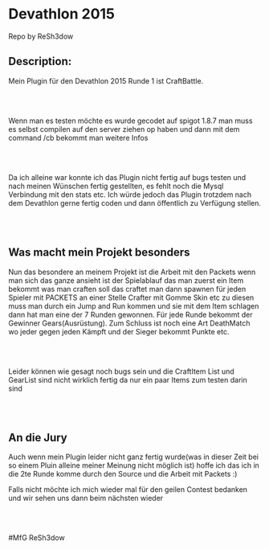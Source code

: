 <h1>Devathlon 2015</h1>

<p>Repo by ReSh3dow</p>
  

<h2>Description:</h2>

<p>Mein Plugin für den Devathlon 2015 Runde 1 ist CraftBattle.</p>
<br></br>
<p>Wenn man es testen möchte es wurde gecodet auf spigot 1.8.7 man muss es selbst compilen auf den server ziehen op haben und dann mit dem command /cb bekommt man weitere Infos</p>
</br></br>
<p>Da ich alleine war konnte ich das Plugin nicht fertig auf bugs testen und nach meinen Wünschen fertig gestellten, es fehlt noch die Mysql Verbindung mit den stats etc. Ich würde jedoch das Plugin trotzdem nach dem Devathlon gerne fertig coden und dann öffentlich zu Verfügung stellen.</p> 

<br></br>
<h2>Was macht mein Projekt besonders</h2>
<p>Nun das besondere an meinem Projekt ist die Arbeit mit den Packets wenn man sich das ganze ansieht ist der Spielablauf das man zuerst ein Item bekommt was man craften soll das craftet man dann spawnen für jeden Spieler mit PACKETS an einer Stelle Crafter mit Gomme Skin etc zu diesen muss man durch ein Jump and Run kommen und sie mit dem Item schlagen dann hat man eine der 7 Runden gewonnen. Für jede Runde bekommt der Gewinner Gears(Ausrüstung). Zum Schluss ist noch eine Art DeathMatch wo jeder gegen jeden Kämpft und der Sieger bekommt Punkte etc.</p>
<br></br>
<p>Leider können wie gesagt noch bugs sein und die CraftItem List und GearList sind nicht wirklich fertig da nur ein paar Items zum testen darin sind</p>

<br></br>
<h2>An die Jury</h2>
<p>Auch wenn mein Plugin leider nicht ganz fertig wurde(was in dieser Zeit bei so einem Pluin alleine meiner Meinung nicht möglich ist) hoffe ich das ich in die 2te Runde komme durch den Source und die Arbeit mit Packets :)</p>
<p>Falls nicht möchte ich mich wieder mal für den geilen Contest bedanken und wir sehen uns dann beim nächsten wieder</p>
<br></br>

#MfG ReSh3dow

